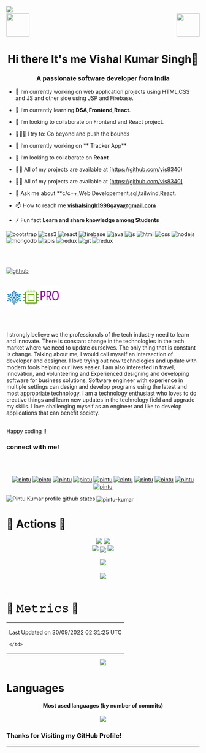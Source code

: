 <a href="https://sunguoqi.com/">
    <img src="https://readme-typing-svg.herokuapp.com?font=Merriweather&size=40&color=2958F7&center=true&multiline=true&width=600&height=60&lines=Welcome+To+My+GitHub">
  </a>
  <div>
    <img src="https://emojis.slackmojis.com/emojis/images/1531849353/4244/blob-octopus.gif" width="60" height="60"/> 
    <img src="https://emojis.slackmojis.com/emojis/images/1531849353/4244/blob-octopus.gif" width="60" height="60" align="right"/> 
</div>
<h1 align="center">Hi there It's me Vishal Kumar Singh👋</h1>
<h3 align="center">A passionate software developer from India</h3>




- 🔭 I’m currently working on web application projects using HTML,CSS and JS and other side using JSP and Firebase.
- 🌱 I’m currently learning  **DSA,Frontend,React**.
- 👯 I’m looking to collaborate on Frontend and React project.
- 🧗🏾‍♀️ I try to: Go beyond and push the bounds
- 🔭 I’m currently working on ** Tracker App**

- 👯 I’m looking to collaborate on **React**

- 👨‍💻 All of my projects are available at [https://github.com/vis8340)
- 👨‍💻 All of my projects are available at [https://github.com/vis8340]

  
  

- 💬 Ask me about **c/c++,Web Developement,sql,tailwind,React.

- 📫 How to reach me **vishalsingh1998gaya@gmail.com**


- ⚡ Fun fact **Learn and share knowledge among Students**




<p align="left">


<img src="https://img.icons8.com/color/48/000000/bootstrap.png" alt="bootstrap" width="40" height="40"/>

<img src="https://img.icons8.com/color/48/000000/css3.png" alt="css3" width="40" height="40"/>

<img src="https://img.icons8.com/office/16/000000/react.png" alt="react" width="40" height="40"/>
 <img src="https://img.icons8.com/color/48/000000/firebase.png" alt="firebase" width="40" height="40"/>
<img src="https://img.icons8.com/color/48/000000/java-coffee-cup-logo--v1.png" alt="java" width="40" height="40"/>

<img src="https://img.icons8.com/color/48/000000/javascript--v1.png" alt="js" width="40" height="40"/>
<img src="https://img.icons8.com/color/48/000000/html-5--v1.png" alt="html" width="40" height="40"/>
<img src="https://img.icons8.com/color/48/000000/css3.png" alt="css" width="40" height="40"/>
<img src="https://img.icons8.com/color/48/000000/nodejs.png" alt="nodejs" width="40" height="40"/>
<img src="https://img.icons8.com/color/48/000000/mongodb.png" alt="mongodb" width="40" height="40"/>

<img src="https://img.icons8.com/external-others-inmotus-design/67/000000/external-API-vkontakte-others-inmotus-design-3.png" alt="apis" width="40" height="40"/>

<img src="https://img.icons8.com/color/48/000000/redux.png" alt="redux" width="40" height="40"/>

 <img src="https://www.vectorlogo.zone/logos/git-scm/git-scm-icon.svg" alt="git" width="40" height="40"/>



<img src="https://img.icons8.com/color/48/000000/mysql-logo.png" alt="redux" width="40" height="40"/>



</p><br><br>



[<img src='https://cdn.jsdelivr.net/npm/simple-icons@3.0.1/icons/github.svg' alt='github' height='40'>](https://github.com/jm251)  <br><br>

<a href='https://archiveprogram.github.com/'><img src='https://raw.githubusercontent.com/acervenky/animated-github-badges/master/assets/acbadge.gif' width='40' height='40'></a> <a href='https://docs.github.com/en/developers'><img src='https://raw.githubusercontent.com/acervenky/animated-github-badges/master/assets/devbadge.gif' width='40' height='40'></a> <a href='https://github.com/pricing'><img src='https://raw.githubusercontent.com/acervenky/animated-github-badges/master/assets/pro.gif' width='50' height='50'></a><br><br>






<br><br>
I strongly believe we the professionals of the tech industry need to learn and innovate. There is constant change in the technologies in the tech market where we need to update ourselves. The only thing that is constant is change. Talking about me, I would call myself an intersection of developer and designer. I love trying out new technologies and update with modern tools helping our lives easier. I am also interested in travel, innovation, and volunteering and Experienced designing and developing software for business solutions, Software engineer with experience in multiple settings can design and develop programs using the latest and most appropriate technology. I am a technology enthusiast who loves to do creative things and learn new updates in the technology field and upgrade my skills. I love challenging myself as an engineer and like to develop applications that can benefit society.  <br><br>

Happy coding !!

<h3><strong>connect with me!</strong></h3><br><br>

<p align="center">
<a href="https://twitter.com/PintuKu41020756" target="blank"><img align="center" src="https://cdn.jsdelivr.net/npm/simple-icons@3.0.1/icons/twitter.svg" alt="pintu" height="30" width="30" /></a>
<a href="https://www.linkedin.com/in/pintu-kumar-developer/" target="blank"><img align="center" src="https://cdn.jsdelivr.net/npm/simple-icons@3.0.1/icons/linkedin.svg" alt="pintu" height="30" width="30" /></a>
<a href="https://stackoverflow.com/users/13448269/pintu-kumar" target="blank"><img align="center" src="https://cdn.jsdelivr.net/npm/simple-icons@3.0.1/icons/stackoverflow.svg" alt="pintu" height="30" width="30" /></a>
<a href="https://www.kaggle.com/pintukumard" target="blank"><img align="center" src="https://cdn.jsdelivr.net/npm/simple-icons@3.0.1/icons/kaggle.svg" alt="pintu" height="30" width="30" /></a>
<a href="https://www.facebook.com/profile.php?id=100015925119091" target="blank"><img align="center" src="https://cdn.jsdelivr.net/npm/simple-icons@3.0.1/icons/facebook.svg" alt="pintu" height="30" width="30" /></a>
<a href="https://www.instagram.com/fullstoprockey/?hl=en" target="blank"><img align="center" src="https://cdn.jsdelivr.net/npm/simple-icons@3.0.1/icons/instagram.svg" alt="pintu" height="30" width="30" /></a>
<a href="https://www.youtube.com/channel/UC4pvfTRkx3gQmIlP5vRoIPA?view_as=subscriber" target="blank"><img align="center" src="https://cdn.jsdelivr.net/npm/simple-icons@3.0.1/icons/youtube.svg" alt="pintu" height="30" width="30" /></a>
<a href="https://www.hackerrank.com/8709793486jio" target="blank"><img align="center" src="https://cdn.jsdelivr.net/npm/simple-icons@3.0.1/icons/hackerrank.svg" alt="pintu" height="30" width="30" /></a>
<a href="https://www.leetcode.com" target="blank"><img align="center" src="https://cdn.jsdelivr.net/npm/simple-icons@3.0.1/icons/leetcode.svg" alt="pintu" height="30" width="30" /></a>
<a href="https://auth.geeksforgeeks.org/user/user_w487/todo-done/" target="blank"><img align="center" src="https://cdn.jsdelivr.net/npm/simple-icons@3.0.1/icons/geeksforgeeks.svg" alt="pintu" height="30" width="30" /></a>
</p>




  <p align="left"><img align="left" src="https://github-readme-stats.vercel.app/api/top-langs?username=pintu544&show_icons=true&locale=en&layout=compact" alt="Pintu Kumar profile github states" /></p>

<p>&nbsp;<img align="center" src="https://github-readme-stats.vercel.app/api?username=pintu544&show_icons=true&locale=en" alt="pintu-kumar" /></p>


# 🚀 Actions 🚀

<!-- GitHub数据统计 -->
<div align="center">
  <img height="137px" src="https://github-readme-stats.vercel.app/api?username=pintu544&show_icons=true&count_private=true&hide_title=true&theme=default&hide_border=true"/>
  <img height="137px" src="https://github-readme-stats.vercel.app/api/top-langs/?username=pintu544&layout=compact&hide_title=true&hide_border=true&show_icons=true" />
</div>

<!-- 连续提交代码天数记录 -->
<div align="center">
  <img width="150" src="https://cdn.jsdelivr.net/gh/sun0225SUN/photos/images/202108300310676.png" />
  <img align="center" src="https://github-readme-streak-stats.herokuapp.com/?user=pintu544&theme=dark&hide_border=true" />
  <img width="150" src="https://cdn.jsdelivr.net/gh/sun0225SUN/photos/images/202108300312623.png" />
</div>
<br>

<!-- GitHub奖杯🏆 -->
<div align="center">
  <img src="https://github-profile-trophy.vercel.app/?username=pintu544&theme=gruvbox&row=1&column=7&no-frame=true&no-bg=true" />
</div>
<br>

<!-- Dynamic Quotes -->
<div align="center">
  <img src="https://quotes-github-readme.vercel.app/api?type=horizontal&theme=light">
</div>


<br>



# 🎯 𝙼𝚎𝚝𝚛𝚒𝚌𝚜 💯

<!-- wakatime 统计 -->
<table align="center">
  <tr>
    <td valign="top">  
    <!--START_SECTION:waka-->

 Last Updated on 30/09/2022 02:31:25 UTC
<!--END_SECTION:waka-->
    </td>
  </tr>
</table>

<!-- metrics 基础资料 -->


<!-- just img -->
<div align="center">
  <img src="https://cdn.jsdelivr.net/gh/sun0225SUN/photos/images/202110311924844.png" />
</div>


# Languages
<h4 align="center">Most used languages (by number of commits)</h4>
<p align="center">
	<a href="https://profile.codersrank.io/user/pintu655#Tech%20Skills">
		<img width="900em" src="https://cr-skills-chart-widget.azurewebsites.net/api/api?username=formidablae&padding=15&labels=true&legend=true&tooltip=true&max-labels=36&branding=false&skills=C,C%23,C%2B%2B,CSS,Go,HTML,Java,JavaScript,Jupyter%20Notebook,PHP,Python,Ruby,Rust,SCSS,SQL,Scala,Shell,TSQL,TypeScript,Vue&show-other-skills=true&bg=white">
	</a>
</p>

### Thanks for Visiting my GitHub Profile!

---
